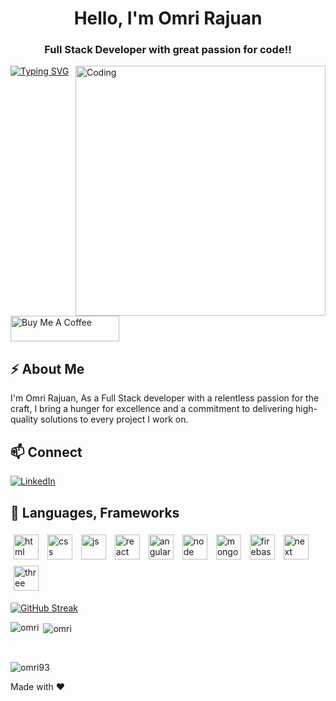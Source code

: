 <!-- omri rajuan -->
<h1 align="center">Hello, I'm Omri Rajuan</h1>
<h3 align="center">Full Stack Developer with great passion for code!!</h3>
<img align="right" alt="Coding" width="400" src="https://compiled.ctl.columbia.edu/img/assets/poster-javascript-animation.gif">
  <a href="https://git.io/typing-svg"><img src="https://readme-typing-svg.demolab.com?font=Fira+Code&pause=1000&random=false&width=435&lines=+Hi+there%2C+Nice+to+see+you+%F0%9F%91%8B+" alt="Typing SVG" /></a>
<br />

<a href="https://www.buymeacoffee.com/omri93rajuan" target="_blank"><img src="https://cdn.buymeacoffee.com/buttons/default-orange.png" alt="Buy Me A Coffee" height="41" width="174"></a>

## ⚡ About Me

 I'm Omri Rajuan, As a Full Stack developer with a relentless passion for the craft, I bring a hunger for excellence and a commitment to delivering high-quality solutions to every project I work on.
<br />
## 📫 Connect 

[![LinkedIn](https://img.shields.io/badge/LinkedIn-0077B5?style=for-the-badge&logo=linkedin&logoColor=white)](https://www.linkedin.com/in/omri-rajuan/)

## 🚀 Languages, Frameworks
<p float="left">
<img style="padding:5px;" align="center" alt="html" width="40px" src="https://upload.wikimedia.org/wikipedia/commons/thumb/3/38/HTML5_Badge.svg/800px-HTML5_Badge.svg.png"/>
<img style="padding:5px;" align="center" alt="css" width="40px" src="https://cdn4.iconfinder.com/data/icons/social-media-logos-6/512/121-css3-512.png"/>
<img style="padding:5px;" align="center" alt="js" width="40px" src="https://upload.wikimedia.org/wikipedia/commons/thumb/6/6a/JavaScript-logo.png/640px-JavaScript-logo.png"/>
<img style="padding:5px;" align="center" alt="react" width="40px" src="https://upload.wikimedia.org/wikipedia/commons/thumb/a/a7/React-icon.svg/2300px-React-icon.svg.png"/>
<img style="padding:5px;" align="center" alt="angular" width="40px" src="https://angular.io/assets/images/logos/angular/angular.png"/>
<img style="padding:5px;" align="center" alt="node" width="40px" src="https://static-00.iconduck.com/assets.00/node-js-icon-227x256-913nazt0.png"/>
<img style="padding:5px;" align="center" alt="mongo" width="40px" src="https://w7.pngwing.com/pngs/956/695/png-transparent-mongodb-original-wordmark-logo-icon-thumbnail.png"/>
<img style="padding:5px;" align="center" alt="firebase" width="40px" src="https://www.gstatic.com/devrel-devsite/prod/v4c72fb03a7a581549fb317877b3b0627265bda97bd9ba2a29365d1ada8a00354/firebase/images/touchicon-180.png"/>
<img style="padding:5px;" align="center" alt="next" width="40px" src="https://static-00.iconduck.com/assets.00/nextjs-icon-512x512-11yvtwzn.png"/>
<img style="padding:5px;" align="center" alt="three" width="40px" src="https://upload.wikimedia.org/wikipedia/commons/thumb/3/3f/Three.js_Icon.svg/1200px-Three.js_Icon.svg.png"/>

[![GitHub Streak](https://streak-stats.demolab.com?user=omri93rajuan&card_width=500)](https://git.io/streak-stats)<br />

<p><img align="left" src="https://github-readme-stats.vercel.app/api/top-langs?username=omri93rajuan&show_icons=true&locale=en&layout=compact" alt="omri" /></p>

<p>&nbsp;<img align="center" src="https://github-readme-stats.vercel.app/api?username=omri93rajuan&show_icons=true&locale=en" alt="omri" /></p>
<br />


<p align="left"> <img src="https://komarev.com/ghpvc/?username=omri93rajuan&label=Profile%20views&color=0e75b6&style=flat" alt="omri93" /> </p>


Made with ❤️ 

<!--
**Omri93Rajuan/Omri93Rajuan** is a ✨ _special_ ✨ repository because its `README.md` (this file) appears on your GitHub profile.
